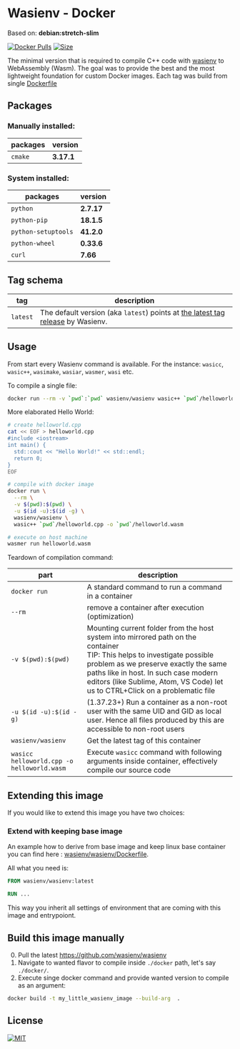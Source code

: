 # Wasienv - Docker

<!-- This docs are inspired from: https://raw.githubusercontent.com/trzecieu/emscripten-docker/master/docs/emscripten.md -->

Based on: **debian:stretch-slim**

[![Docker Pulls](https://img.shields.io/docker/pulls/wasienv/wasienv.svg?style=flat-square)](https://store.docker.com/community/images/wasienv/wasienv/) [![Size](https://images.microbadger.com/badges/image/wasienv/wasienv.svg)](https://microbadger.com/images/wasienv/wasienv/)

The minimal version that is required to compile C++ code with [wasienv](https://github.com/wasienv/wasienv) to WebAssembly (Wasm). The goal was to provide the best and the most lightweight foundation for custom Docker images.
Each tag was build from single [Dockerfile](https://github.com/wasienv/wasienv/blob/master/docker/Dockerfile)

## Packages

### Manually installed:

|packages|version|
|---|---|
|`cmake`|**3.17.1**|

### System installed:

|packages|version|
|---|---|
|`python`|**2.7.17**|
|`python-pip`|**18.1.5**|
|`python-setuptools`|**41.2.0**|
|`python-wheel`|**0.33.6**|
|`curl`|**7.66**|

<!-- installed_packages -->

## Tag schema
|tag|description|
|--|--|
|`latest`|The default version (aka `latest`) points at [the latest tag release](https://github.com/wasienv/wasienv/releases) by Wasienv.|

## Usage
From start every Wasienv command is available. For the instance: `wasicc`, `wasic++`, `wasimake`, `wasiar`, `wasmer`, `wasi` etc.

To compile a single file:
```bash
docker run --rm -v `pwd`:`pwd` wasienv/wasienv wasic++ `pwd`/helloworld.cpp -o `pwd`/helloworld.wasm
```

More elaborated Hello World:
```bash
# create helloworld.cpp
cat << EOF > helloworld.cpp
#include <iostream>
int main() {
  std::cout << "Hello World!" << std::endl;
  return 0;
}
EOF

# compile with docker image
docker run \
  --rm \
  -v $(pwd):$(pwd) \
  -u $(id -u):$(id -g) \
  wasienv/wasienv \
  wasic++ `pwd`/helloworld.cpp -o `pwd`/helloworld.wasm

# execute on host machine
wasmer run helloworld.wasm
```

Teardown of compilation command:

|part|description|
|---|---|
|`docker run`| A standard command to run a command in a container|
|`--rm`|remove a container after execution (optimization)|
|`-v $(pwd):$(pwd)`|Mounting current folder from the host system into mirrored path on the container<br>TIP: This helps to investigate possible problem as we preserve exactly the same paths like in host. In such case modern editors (like Sublime, Atom, VS Code) let us to CTRL+Click on a problematic file |
|`-u $(id -u):$(id -g)`|(1.37.23+) Run a container as a non-root user with the same UID and GID as local user. Hence all files produced by this are accessible to non-root users|
|`wasienv/wasienv`|Get the latest tag of this container|
|`wasicc helloworld.cpp -o helloworld.wasm`|Execute `wasicc` command with following arguments inside container, effectively compile our source code|

## Extending this image
If you would like to extend this image you have two choices:
### Extend with keeping base image
An example how to derive from base image and keep linux base container you can find here : [wasienv/wasienv/Dockerfile](https://github.com/wasienv/wasienv/blob/master/docker/Dockerfile).

All what you need is:
```Dockerfile
FROM wasienv/wasienv:latest

RUN ...
```
This way you inherit all settings of environment that are coming with this image and entrypoiont.

## Build this image manually

0. Pull the latest https://github.com/wasienv/wasienv
0. Navigate to wanted flavor to compile inside `./docker` path, let's say `./docker/`.
0. Execute singe docker command and provide wanted version to compile as an argument:
```bash
docker build -t my_little_wasienv_image --build-arg  .
```

## License
[![MIT](https://img.shields.io/github/license/wasienv/wasienv.svg?style=flat-square)](https://github.com/wasienv/wasienv/blob/master/LICENSE)
